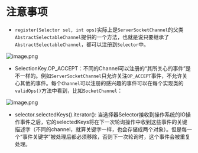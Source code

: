 # 注意事项

- `register(Selector sel, int ops)`实际上是`ServerSocketChannel`的父类`AbstractSelectableChannel`提供的一个方法，也就是说只要继承了`AbstractSelectableChannel`，都可以注册到`Selector`中。

![image.png](https://cdn.nlark.com/yuque/0/2022/png/1171730/1669822203452-37032ec2-a01d-464d-8967-d55aae80fe54.png)

- SelectionKey.OP_ACCEPT：不同的Channel可以注册的“其所关心的事件”是不一样的。例如`ServerSocketChannel`只允许关注`OP_ACCEPT`事件，不允许关心其他的事件。每个`Channel`可以注册的感兴趣的事件可以在每个实现类的`validOps()`方法中看到，比如`SocketChannel`：

![image.png](https://cdn.nlark.com/yuque/0/2022/png/1171730/1669822373970-62c1923c-8e8c-45ed-9f85-0df8710dd57b.png)

- selector.selectedKeys().iterator(): 当选择器Selector接收到操作系统的IO操作事件之后，它的selectedKeys将在下一次轮询操作中收到这些事件的关键描述字（不同的channel，就算关键字一样，也会存储成两个对象）。但是每一个“事件关键字”被处理后都必须移除，否则下一次轮询时，这个事件会被重复处理。